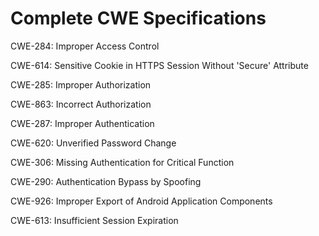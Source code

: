 

# Complete CWE Specifications

CWE-284: Improper Access Control

CWE-614: Sensitive Cookie in HTTPS Session Without 'Secure' Attribute

CWE-285: Improper Authorization

CWE-863: Incorrect Authorization

CWE-287: Improper Authentication

CWE-620: Unverified Password Change

CWE-306: Missing Authentication for Critical Function

CWE-290: Authentication Bypass by Spoofing

CWE-926: Improper Export of Android Application Components

CWE-613: Insufficient Session Expiration